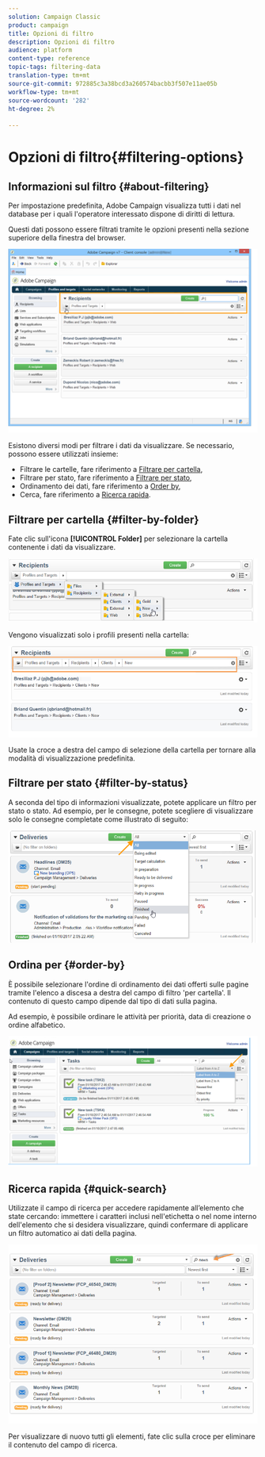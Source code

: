 ```yaml
---
solution: Campaign Classic
product: campaign
title: Opzioni di filtro
description: Opzioni di filtro
audience: platform
content-type: reference
topic-tags: filtering-data
translation-type: tm+mt
source-git-commit: 972885c3a38bcd3a260574bacbb3f507e11ae05b
workflow-type: tm+mt
source-wordcount: '282'
ht-degree: 2%

---
```



# Opzioni di filtro{#filtering-options}

## Informazioni sul filtro {#about-filtering}

Per impostazione predefinita,  Adobe Campaign visualizza tutti i dati nel database per i quali l&#39;operatore interessato dispone di diritti di lettura.

Questi dati possono essere filtrati tramite le opzioni presenti nella sezione superiore della finestra del browser.

![](assets/filter_web_zone.png)

Esistono diversi modi per filtrare i dati da visualizzare. Se necessario, possono essere utilizzati insieme:

* Filtrare le cartelle, fare riferimento a [Filtrare per cartella](#filter-by-folder),
* Filtrare per stato, fare riferimento a [Filtrare per stato](#filter-by-status),
* Ordinamento dei dati, fare riferimento a [Order by](#order-by),
* Cerca, fare riferimento a [Ricerca rapida](#quick-search).

## Filtrare per cartella {#filter-by-folder}

Fate clic sull&#39;icona **[!UICONTROL Folder]** per selezionare la cartella contenente i dati da visualizzare.

![](assets/filter_web_select_folder.png)

Vengono visualizzati solo i profili presenti nella cartella:

![](assets/filter_web_folder_display.png)

Usate la croce a destra del campo di selezione della cartella per tornare alla modalità di visualizzazione predefinita.

## Filtrare per stato {#filter-by-status}

A seconda del tipo di informazioni visualizzate, potete applicare un filtro per stato o stato. Ad esempio, per le consegne, potete scegliere di visualizzare solo le consegne completate come illustrato di seguito:

![](assets/d_ncs_user_interface_filter_delivery.png)

## Ordina per {#order-by}

È possibile selezionare l&#39;ordine di ordinamento dei dati offerti sulle pagine tramite l&#39;elenco a discesa a destra del campo di filtro &#39;per cartella&#39;. Il contenuto di questo campo dipende dal tipo di dati sulla pagina.

Ad esempio, è possibile ordinare le attività per priorità, data di creazione o ordine alfabetico.

![](assets/order_data_sample.png)

## Ricerca rapida {#quick-search}

Utilizzate il campo di ricerca per accedere rapidamente all’elemento che state cercando: immettere i caratteri inclusi nell&#39;etichetta o nel nome interno dell&#39;elemento che si desidera visualizzare, quindi confermare di applicare un filtro automatico ai dati della pagina.

![](assets/d_ncs_user_interface_filter_search.png)

Per visualizzare di nuovo tutti gli elementi, fate clic sulla croce per eliminare il contenuto del campo di ricerca.
